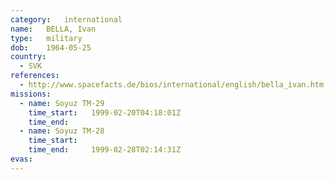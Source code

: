 ```yaml
---
category:	international
name:	BELLA, Ivan
type:	military
dob:	1964-05-25
country:
  - SVK
references:
  - http://www.spacefacts.de/bios/international/english/bella_ivan.htm
missions:
  - name: Soyuz TM-29
    time_start:   1999-02-20T04:18:01Z
    time_end:     
  - name: Soyuz TM-28
    time_start:   
    time_end:     1999-02-28T02:14:31Z
evas:
---
```

